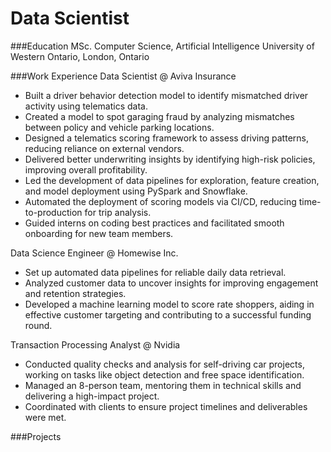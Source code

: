 # Data Scientist 

###Education
MSc. Computer Science, Artificial Intelligence
 University of Western Ontario, London, Ontario

###Work Experience
Data Scientist @ Aviva Insurance

- Built a driver behavior detection model to identify mismatched driver activity using telematics data.
- Created a model to spot garaging fraud by analyzing mismatches between policy and vehicle parking locations.
- Designed a telematics scoring framework to assess driving patterns, reducing reliance on external vendors.
- Delivered better underwriting insights by identifying high-risk policies, improving overall profitability.
- Led the development of data pipelines for exploration, feature creation, and model deployment using PySpark and Snowflake.
- Automated the deployment of scoring models via CI/CD, reducing time-to-production for trip analysis.
- Guided interns on coding best practices and facilitated smooth onboarding for new team members.

Data Science Engineer @ Homewise Inc.

- Set up automated data pipelines for reliable daily data retrieval.
- Analyzed customer data to uncover insights for improving engagement and retention strategies.
- Developed a machine learning model to score rate shoppers, aiding in effective customer targeting and contributing to a successful funding round.

Transaction Processing Analyst @ Nvidia

- Conducted quality checks and analysis for self-driving car projects, working on tasks like object detection and free space identification.
- Managed an 8-person team, mentoring them in technical skills and delivering a high-impact project.
- Coordinated with clients to ensure project timelines and deliverables were met.

###Projects
